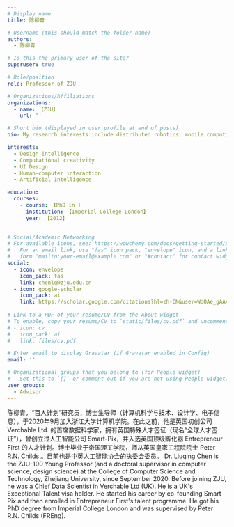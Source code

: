 ```yaml
---
# Display name
title: 陈柳青

# Username (this should match the folder name)
authors:
  - 陈柳青

# Is this the primary user of the site?
superuser: true

# Role/position
role: Professor of ZJU

# Organizations/Affiliations
organizations:
  - name: 【ZJU】
    url: ''

# Short bio (displayed in user profile at end of posts)
bio: My research interests include distributed robotics, mobile computing and programmable matter.

interests:
  - Design Intelligence
  - Computational creativity
  - UI Design
  - Human-computer interaction
  - Artificial Intelligence

education:
  courses:
    - course: 【PhD in 】
      institution: 【Imperial College London】
      year: 【2012】
    

# Social/Academic Networking
# For available icons, see: https://wowchemy.com/docs/getting-started/page-builder/#icons
#   For an email link, use "fas" icon pack, "envelope" icon, and a link in the
#   form "mailto:your-email@example.com" or "#contact" for contact widget.
social:
  - icon: envelope
    icon_pack: fas
    link: chenlq@zju.edu.cn
  - icon: google-scholar
    icon_pack: ai
    link: https://scholar.google.com/citations?hl=zh-CN&user=WdOAe_gAAAAJ
  
# Link to a PDF of your resume/CV from the About widget.
# To enable, copy your resume/CV to `static/files/cv.pdf` and uncomment the lines below.
# - icon: cv
#   icon_pack: ai
#   link: files/cv.pdf

# Enter email to display Gravatar (if Gravatar enabled in Config)
email: ''

# Organizational groups that you belong to (for People widget)
#   Set this to `[]` or comment out if you are not using People widget.
user_groups:
  - Advisor
---
```


陈柳青，“百人计划”研究员，博士生导师（计算机科学与技术、设计学、电子信息），于2020年9月加入浙江大学计算机学院。在此之前，他是英国初创公司 Verchable Ltd. 的首席数据科学家，拥有英国特殊人才签证（现名“全球人才签证”），曾创立过人工智能公司 Smart-Pix，并入选英国顶级孵化器 Entrepreneur First 的人才计划。博士毕业于帝国理工学院，师从英国皇家工程院院士 Peter R.N. Childs 。目前也是中英人工智能协会的执委会委员。
Dr. Liuqing Chen is the ZJU-100 Young Professor (and a doctoral supervisor in computer science, design science) at the College of Computer Science and Technology, Zhejiang University, since September 2020. Before joining ZJU, he was a Chief Data Scientist in Verchable Ltd (UK). He is a UK's Exceptional Talent visa holder. He started his career by co-founding Smart-Pix and then enrolled in Entrepreneur First's talent programme. He got his PhD degree from Imperial College London and was supervised by Peter R.N. Childs (FREng). 
